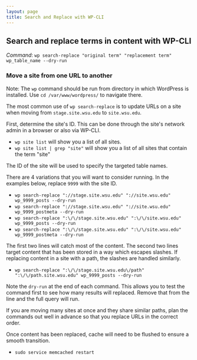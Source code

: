 ```yaml
---
layout: page
title: Search and Replace with WP-CLI
---
```


## Search and replace terms in content with WP-CLI

*Command*: `wp search-replace "original term" "replacement term" wp_table_name --dry-run`

### Move a site from one URL to another

Note: The `wp` command should be run from directory in which WordPress is installed. Use `cd /var/www/wordpress/` to navigate there.

The most common use of `wp search-replace` is to update URLs on a site when moving from `stage.site.wsu.edu` to `site.wsu.edu`.

First, determine the site's ID. This can be done through the site's network admin in a browser or also via WP-CLI.

* `wp site list` will show you a list of all sites.
* `wp site list | grep "site"` will show you a list of all sites that contain the term "site"

The ID of the site will be used to specify the targeted table names.

There are 4 variations that you will want to consider running. In the examples below, replace `9999` with the site ID.

* `wp search-replace "://stage.site.wsu.edu" "://site.wsu.edu" wp_9999_posts --dry-run`
* `wp search-replace "://stage.site.wsu.edu" "://site.wsu.edu" wp_9999_postmeta --dry-run`
* `wp search-replace ":\/\/stage.site.wsu.edu" ":\/\/site.wsu.edu" wp_9999_posts --dry-run`
* `wp search-replace ":\/\/stage.site.wsu.edu" ":\/\/site.wsu.edu" wp_9999_postmeta --dry-run`

The first two lines will catch most of the content. The second two lines target content that has been stored in a way which escapes slashes. If replacing content in a site with a path, the slashes are handled similarly.

* `wp search-replace ":\/\/stage.site.wsu.edu\/path" ":\/\/path.site.wsu.edu" wp_9999_posts --dry-run`

Note the `dry-run` at the end of each command. This allows you to test the command first to see how many results will replaced. Remove that from the line and the full query will run.

If you are moving many sites at once and they share similar paths, plan the commands out well in advance so that you replace URLs in the correct order.

Once content has been replaced, cache will need to be flushed to ensure a smooth transition.

* `sudo service memcached restart`
